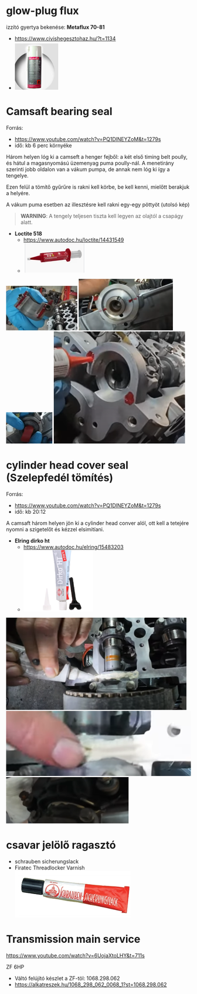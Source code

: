 

# glow-plug flux
izzító gyertya bekenése: **Metaflux 70-81**
* https://www.civishegesztohaz.hu/?t=1134
* ![](docs/2025-07-27-11-35-28.png)



# Camsaft bearing seal

Forrás:
* https://www.youtube.com/watch?v=PQ1DlNEYZoM&t=1279s
* idő: kb 6 perc környéke


Három helyen lóg ki a camseft a henger fejből: a két első timing belt poully, és hátul a magasnyomású üzemenyag puma poully-nál. A menetirány szerinti jobb oldalon van a vákum pumpa, de annak nem lóg ki így a tengelye. 

Ezen felül a tömítő gyűrűre is rakni kell körbe, be kell kenni, mielőtt berakjuk a helyére. 

A vákum puma esetben az illesztésre kell rakni egy-egy pöttyöt (utolsó kép)

>**WARNING**: A tengely teljesen tiszta kell legyen az olajtól a csapágy alatt. 

* **Loctite 518**
  * https://www.autodoc.hu/loctite/14431549
  * ![](docs/2025-07-27-11-38-25.png)
  
![](docs/2025-07-27-11-47-28.png) ![](docs/2025-07-27-11-47-54.png) ![](docs/2025-07-27-11-51-14.png)
![](docs/2025-07-27-12-02-27.png)


# cylinder head cover seal (Szelepfedél tömítés)

Forrás:
* https://www.youtube.com/watch?v=PQ1DlNEYZoM&t=1279s
* idő: kb 20:12

A camsaft három helyen jön ki a cylinder head conver alól, ott kell a tetejére nyomni a szigetelőt és kézzel elsimitíani. 

* **Elring dirko ht**
  * https://www.autodoc.hu/elring/15483203
  * ![](docs/2025-07-27-11-40-13.png)

![](docs/2025-07-27-12-08-25.png) ![](docs/2025-07-27-12-09-02.png) ![](docs/2025-07-27-12-09-40.png)




# csavar jelölő ragasztó

* schrauben sicherungslack
* Firatec Threadlocker Varnish
![](docs/2025-07-28-22-23-57.png)


# Transmission main service

https://www.youtube.com/watch?v=6UojaXtoLHY&t=711s

ZF 6HP

* Váltó felújító készlet a ZF-töl: 1068.298.062
* https://alkatreszek.hu/1068_298_062_0068_1?st=1068.298.062

